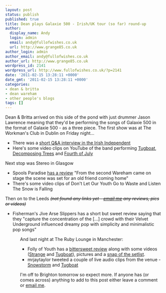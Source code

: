 ```yaml
---
layout: post
status: publish
published: true
title: Dean plays Galaxie 500 - Irish/UK tour (so far) round-up
author:
  display_name: Andy
  login: admin
  email: andy@fullofwishes.co.uk
  url: http://www.grange85.co.uk
author_login: admin
author_email: andy@fullofwishes.co.uk
author_url: http://www.grange85.co.uk
wordpress_id: 2141
wordpress_url: http://www.fullofwishes.co.uk/?p=2141
date: '2011-02-15 13:28:11 +0000'
date_gmt: '2011-02-15 13:28:11 +0000'
categories:
- dean & britta
- dean wareham
- other people's blogs
tags: []
---
```

<p>Dean & Britta arrived on this side of the pond with just drummer Jason Lawrence meaning that they'd be performing the songs of Galaxie 500 in the format of Galaxie 500 - as a three piece. The first show was at The Workman's Club in Dublin on Friday night...</p>
<ul>
<li>There was a <a href="http://www.independent.ie/entertainment/day-and-night/qampa-galaxie-500s-dean-wareham-2535868.html">short Q&A interview in the Irish Independent</a></li>
<li>Here's some video clips on YouTube of the band performing <a href="http://www.youtube.com/watch?v=tpiWaVq9GKc">Tugboat</a>, <a href="http://www.youtube.com/watch?v=2w4Fn1ZC0uI&feature=mfu_in_order&list=UL">Decomposing Trees</a> and <a href="http://www.youtube.com/watch?v=plKaM1Qc1kA&feature=related">Fourth of July</a></li>
</ul>
<p>Next stop was Stereo in Glasgow</p>
<ul>
<li>Spools Paradise <a href="http://spoolsparadise.blogspot.com/2011/02/i-feel-alright-when-you-smile.html?utm_source=twitterfeed&utm_medium=facebook">has a review</a> "From the second Wareham came on stage the scene was set for an old friend coming home" </li>
<li>There's some video clips of <span class="removed_link" title="http://www.youtube.com/watch?v=7IOaq_MOEZg">Don't Let Our Youth Go to Waste</span> and <span class="removed_link" title="http://www.youtube.com/watch?v=7IOaq_MOEZg">Listen The Snow is Falling</span></li>
</ul>
<p>Then on to the Leeds <del datetime="2011-02-15T13:42:17+00:00"><em>(not found any links yet - <a href="mailto:andy@grange85.co.uk">email me</a> any reviews, pics or videos)</em></del></p>
<p><ins datetime="2011-02-15T13:45:19+00:00">
<ul>
<li><span class="removed_link" title="http://jivearseslippers.tumblr.com/post/3301311812">Fisherman's Jive Arse Slippers has a short but sweet review</span> saying that they "capture the concentration of the [...] crowd with their Velvet Underground influenced dreamy pop with simplicity and minimalistic pop songs"</li>
<ul></ins></p>
<p>And last night at The Ruby Lounge in Manchester:</p>
<ul>
<li>Folly of Youth has a <a href="http://follyfollyfolly.blogspot.com/2011/02/dean-wareham-plays-galaxie-500-ruby.html">bittersweet review</a> along with some videos (<a href="http://www.youtube.com/watch?v=tQ1-E6DbTt8&feature=mfu_in_order&list=UL">Strange</a> and <a href="http://www.youtube.com/watch?v=QYmF0y1phDI&feature=player_embedded">Tugboat</a>), pictures and a <a href="http://3.bp.blogspot.com/-eF8eqGDuqsw/TVnDRD-vB5I/AAAAAAAADCA/f4DtDAI1-QI/s1600/Dean%2BWareham%2Bplays%2BGalaxie%2B500%2B039.JPG" class="flower_imagebox">snap of the setlist</a>.</li>
<li><span class="removed_link" title="http://twitter.com/mrjaytaylor">mrjaytaylor</span> tweeted a couple of live audio clips from the venue - <a href="http://audioboo.fm/boos/278176-the-inimitable-dean-wareham-playing-galaxie-500-the-ruby-lounge">Snowstorm</a> and <a href="http://audioboo.fm/boos/278195-more-dean-wareham-playing-galaxie-500-therubylounge">Tugboat</a></li>
</ul>
<p>I'm off to Brighton tomorrow so expect more. If anyone has (or comes across) anything to add to this post either leave a comment or <a href="mailto:andy@grange85.co.uk">email me</a>.</p>
